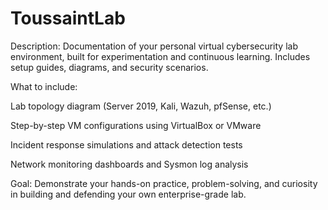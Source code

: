 # ToussaintLab
Description:
Documentation of your personal virtual cybersecurity lab environment, built for experimentation and continuous learning. Includes setup guides, diagrams, and security scenarios.

What to include:

Lab topology diagram (Server 2019, Kali, Wazuh, pfSense, etc.)

Step-by-step VM configurations using VirtualBox or VMware

Incident response simulations and attack detection tests

Network monitoring dashboards and Sysmon log analysis

Goal:
Demonstrate your hands-on practice, problem-solving, and curiosity in building and defending your own enterprise-grade lab.
